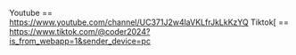 Youtube == https://www.youtube.com/channel/UC371J2w4laVKLfrJkLkKzYQ
Tiktok[ == https://www.tiktok.com/@coder2024?is_from_webapp=1&sender_device=pc
